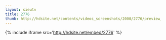 ```yaml
---
layout: sieutv
title: 2776
thumb: http://hdsite.net/contents/videos_screenshots/2000/2776/preview_360p.mp4.jpg
---
```

{% include iframe src='http://hdsite.net/embed/2776' %}
 
